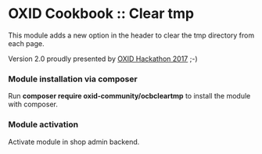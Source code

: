 OXID Cookbook :: Clear tmp
=============================
This module adds a new option in the header to clear the tmp directory from each page.

Version 2.0 proudly presented by [OXID Hackathon 2017](https://openspacer.org/12-oxid-community/185-oxid-hackathon-nuernberg-2017/) ;-)

### Module installation via composer

Run **composer require oxid-community/ocbcleartmp** to install the module with composer.

### Module activation

Activate module in shop admin backend.
